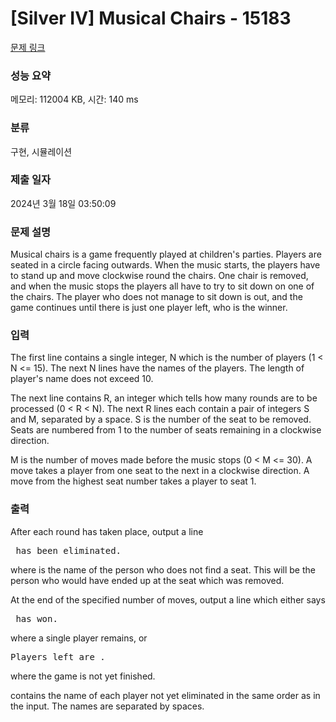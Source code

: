 # [Silver IV] Musical Chairs - 15183 

[문제 링크](https://www.acmicpc.net/problem/15183) 

### 성능 요약

메모리: 112004 KB, 시간: 140 ms

### 분류

구현, 시뮬레이션

### 제출 일자

2024년 3월 18일 03:50:09

### 문제 설명

<p>Musical chairs is a game frequently played at children's parties. Players are seated in a circle facing outwards. When the music starts, the players have to stand up and move clockwise round the chairs. One chair is removed, and when the music stops the players all have to try to sit down on one of the chairs. The player who does not manage to sit down is out, and the game continues until there is just one player left, who is the winner.</p>

### 입력 

 <p>The first line contains a single integer, N which is the number of players (1 < N <= 15). The next N lines have the names of the players. The length of player's name does not exceed 10.</p>

<p>The next line contains R, an integer which tells how many rounds are to be processed (0 < R < N). The next R lines each contain a pair of integers S and M, separated by a space. S is the number of the seat to be removed. Seats are numbered from 1 to the number of seats remaining in a clockwise direction.</p>

<p>M is the number of moves made before the music stops (0 < M <= 30). A move takes a player from one seat to the next in a clockwise direction. A move from the highest seat number takes a player to seat 1.</p>

### 출력 

 <p>After each round has taken place, output a line</p>

<pre><name> has been eliminated.</pre>

<p>where <name> is the name of the person who does not find a seat. This will be the person who would have ended up at the seat which was removed.</p>

<p>At the end of the specified number of moves, output a line which either says </p>

<pre><name> has won.</pre>

<p>where a single player remains, or </p>

<pre>Players left are <name list>.</pre>

<p>where the game is not yet finished. </p>

<p><name list> contains the name of each player not yet eliminated in the same order as in the input. The names are separated by spaces.</p>

